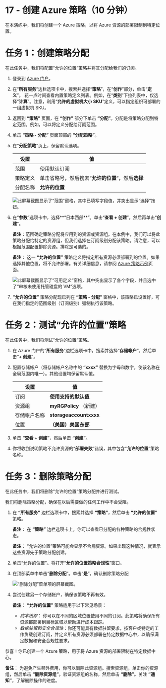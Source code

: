 ﻿---
wts:
    title: '17 - 创建 Azure 策略（10 分钟）'
    module: '模块 05：介绍标识、治理、隐私和合规性功能'
---
# 17 - 创建 Azure 策略（10 分钟）

在本演练中，我们将创建一个 Azure 策略，以将 Azure 资源的部署限制到特定位置。

# 任务 1：创建策略分配 

在此任务中，我们将配置“允许的位置”策略并将其分配给我们的订阅。 

1. 登录到 [Azure 门户](https://portal.azure.com)。

2. 在“**所有服务**”边栏选项卡中，搜索并选择“**策略**”，在“**创作**”部分，单击“**定义**”。  花一点时间查看内置策略定义列表。例如，在“**类别**”下拉列表中，仅选择“**计算**”。注意，利用“**允许的虚拟机大小 SKU**”定义，可以指定组织可部署的一组虚拟机 SKU。

3. 返回到 **“策略”** 页面，在 **“创作”** 部分下单击 **“分配”**。分配是将策略分配到特定范围。例如，可以将定义分配给订阅范围。 

4. 单击 **“策略 - 分配”** 页面顶部的 **“分配策略”**。

5. 在“**分配策略**”页上，保留默认选项。

      | 设置 | 值 | 
    | --- | --- |
    | 范围| 使用默认订阅|
    | 策略定义 | 单击省略号，然后搜索“**允许的位置**”，然后**选择** |
    | 分配名称 | **允许的位置** |
    
    ![此屏幕截图显示了“范围”窗格，其中已填写字段值，并突出显示“选择”按钮。 ](../images/1402.png)
6. 在“**参数**”选项卡中，选择**“日本西部**”。单击“**查看 + 创建**”，然后再单击“**创建**”。

    **备注**：范围确定策略分配将应用到的资源或资源组。在本例中，我们可以将此策略分配给特定的资源组，但我们选择在订阅级别分配该策略。请注意，可以根据范围配置排除资源。排除是可选的。

    **备注**： 这一 **“允许的位置”** 策略定义将指定所有资源必须部署到的位置。如果选择其他位置，将不允许部署。有关详细信息，请参阅 [Azure 策略示例](https://docs.microsoft.com/zh-cn/azure/governance/policy/samples/index)页面。

   ![此屏幕截图显示了“可用定义”窗格，其中突出显示了各个字段，并且选中了“审核未使用托管磁盘的 VM”选项。](../images/1403.png)

9. **“允许的位置”** 策略分配现已列在 **“策略 - 分配”** 窗格中，该策略已设置好，可在我们指定的范围级别（订阅级别）强制执行该策略。

# 任务 2：测试“允许的位置”策略

在此任务中，我们将测试“允许的位置”策略。 

1. 在 Azure 门户的“**所有服务**”边栏选项卡中，搜索并选择“**存储帐户**”，然后单击“**+ 创建**”。

2. 配置存储帐户（将存储帐户名称中的 **“xxxx”** 替换为字母和数字，使该名称在全局范围内唯一）。其他设置均保留默认值。 

    | 设置 | 值 | 
    | --- | --- |
    | 订阅 | **使用支持的默认值** |
    | 资源组 | **myRGPolicy** （新建） |
    | 存储帐户名称 | **storageaccountxxxx** |
    | 位置 | **（美国）美国东部** |

3. 单击 **“查看 + 创建”**，然后单击 **“创建”**。 

4. 你将收到说明策略不允许资源的“**部署失败**”错误，其中包含“**允许的位置**”策略名称。

# 任务 3：删除策略分配

在此任务中，我们将删除“允许的位置”策略分配并进行测试。 

我们将删除策略分配，确保在以后需要做的任何工作中不会受阻。

1. 在 **“所有服务”** 边栏选项卡中，搜索并选择 **“策略”**，然后单击 **“允许的位置”** 策略。

    **备注**： 在 **“策略”** 边栏选项卡上，你可以查看已分配的各种策略的合规性状态。

    **备注**： “允许的位置”策略可能会显示不合规资源。如果出现这种情况，就表示这些资源先于策略分配创建。
 
2. 单击“允许的位置”。将打开“**允许的位置策略合规性**”窗口。

3. 在顶部菜单中单击“**删除分配**”。单击“**是**”，确认删除策略分配

   ![“删除分配”菜单项的屏幕截图。](../images/1407.png)

4. 尝试创建另一个存储帐户，确保该策略不再有效。

    **备注**： **“允许的位置”** 策略适用于以下常见场景： 
    - *成本跟踪*： 你可以在不同的区域位置使用不同的订阅。此策略将确保所有资源都部署到目标区域以帮助进行成本跟踪。 
    - *数据驻留和安全合规性*：你还可能具有数据驻留要求，按客户或特定的工作负载创建订阅，并定义所有资源必须部署在特定数据中心中，以确保满足数据和安全合规性要求。

恭喜！你已创建一个 Azure 策略，用于将 Azure 资源的部署限制在特定数据中心。

**备注**： 为避免产生额外费用，你可以删除此资源组。搜索资源组，单击你的资源组，然后单击 **“删除资源组”**。验证资源组的名称，然后单击 **“删除”**。关注 **“通知”**，了解删除操作的进度。
